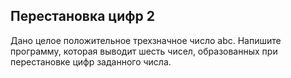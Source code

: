 ## Перестановка цифр 2

Дано целое положительное трехзначное число abc. Напишите программу, которая выводит шесть чисел, образованных при перестановке цифр заданного числа.